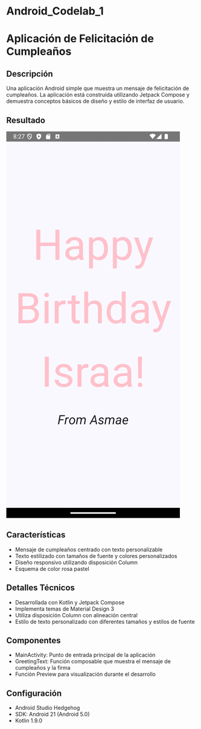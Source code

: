 # Android_Codelab_1
# Aplicación de Felicitación de Cumpleaños

## Descripción

Una aplicación Android simple que muestra un mensaje de felicitación de cumpleaños. La aplicación está construida utilizando Jetpack Compose y demuestra conceptos básicos de diseño y estilo de interfaz de usuario.

## Resultado

![Resultado del Codelab](https://raw.githubusercontent.com/A-rar/Android_Codelab_1/main/Resultado_Codelab_1.png)

## Características

- Mensaje de cumpleaños centrado con texto personalizable
- Texto estilizado con tamaños de fuente y colores personalizados
- Diseño responsivo utilizando disposición Column
- Esquema de color rosa pastel

## Detalles Técnicos

- Desarrollada con Kotlin y Jetpack Compose
- Implementa temas de Material Design 3
- Utiliza disposición Column con alineación central
- Estilo de texto personalizado con diferentes tamaños y estilos de fuente

## Componentes

- MainActivity: Punto de entrada principal de la aplicación
- GreetingText: Función composable que muestra el mensaje de cumpleaños y la firma
- Función Preview para visualización durante el desarrollo

## Configuración

- Android Studio Hedgehog
- SDK: Android 21 (Android 5.0)
- Kotlin 1.9.0
